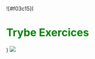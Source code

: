 ![#f03c15](<h1 style='color:green'> Trybe Exercices </h1>) 
<img src="https://app.betrybe.com/assets/images/course/main/real-life.svg"></img>
